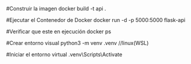 #Construir la imagen 
docker build -t api .

#Ejecutar el Contenedor de Docker
docker run -d -p 5000:5000 flask-api   

#Verificar que este en ejecución
docker ps


#Crear entorno visual
python3 -m venv .venv //linux(WSL)


#Iniciar el entorno virtual
.venv\Scripts\Activate 
 


